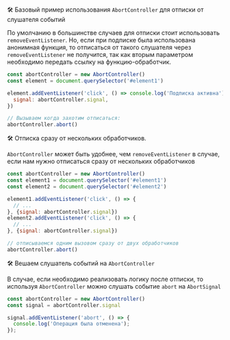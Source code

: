 🛠 Базовый пример использования `AbortController` для отписки от слушателя событий

По умолчанию в большинстве случаев для отписки стоит использовать `removeEventListener`. Но, если при подписке была использована анонимная функция, то отписаться от такого слушателя через `removeEventListener` не получится, так как вторым параметром необходимо передать ссылку на функцию-обработчик.

```js
const abortController = new AbortController()
const element = document.querySelector('#element1')

element.addEventListener('click', () => console.log('Подписка активна'), {
  signal: abortController.signal,
})

// Вызываем когда захотим отписаться:
abortController.abort()
```

🛠 Отписка сразу от нескольких обработчиков.

`AbortController` может быть удобнее, чем `removeEventListener` в случае, если нам нужно отписаться сразу от нескольких обработчиков

```js
const abortController = new AbortController()
const element1 = document.querySelector('#element1')
const element2 = document.querySelector('#element2')

element1.addEventListener('click', () => {
  // ...
}, {signal: abortController.signal})
element2.addEventListener('click', () => {
  // ...
}, {signal: abortController.signal})

// отписываемся одним вызовом сразу от двух обработчиков
abortController.abort()
```

🛠 Вешаем слушатель событий на `AbortController`

В случае, если необходимо реализовать логику после отписки, то используя `AbortController` можно слушать событие `abort` на `AbortSignal`

```js
const abortController = new AbortController()
const signal = abortController.signal

signal.addEventListener('abort', () => {
  console.log('Операция была отменена');
});
```
